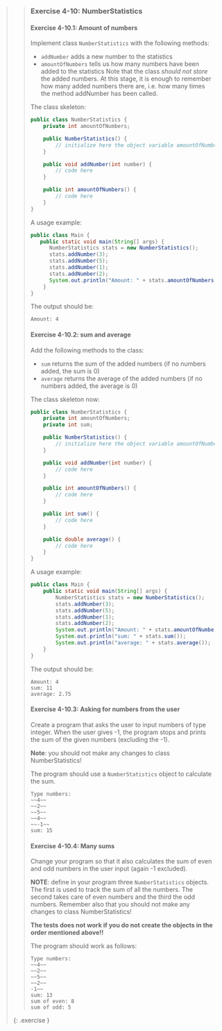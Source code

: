 >> ### Exercise 4-10: NumberStatistics
>>
>> #### Exercise 4-10.1: Amount of numbers
>>
>> Implement class `NumberStatistics` with the following methods:
>>
>> * `addNumber` adds a new number to the statistics
>> * `amountOfNumbers` tells us how many numbers have been added to the statistics
>> Note that the class *should not store* the added numbers. At this stage, it is enough to remember how many added numbers there are, i.e. how many times the method addNumber has been called.
>>
>> The class skeleton:
>>
>>```java
>> public class NumberStatistics {
>>     private int amountOfNumbers;
>>
>>     public NumberStatistics() {
>>         // initialize here the object variable amountOfNumbers
>>     }
>>
>>     public void addNumber(int number) {
>>         // code here
>>     }
>>
>>     public int amountOfNumbers() {
>>         // code here
>>     }
>> }
>>```
>>
>> A usage example:
>>
>>```java
>> public class Main {
>>    public static void main(String[] args) {
>>       NumberStatistics stats = new NumberStatistics();
>>       stats.addNumber(3);
>>       stats.addNumber(5);
>>       stats.addNumber(1);
>>       stats.addNumber(2);
>>       System.out.println("Amount: " + stats.amountOfNumbers());
>>     }
>> }
>>```
>>
>> The output should be:
>>
>>```output
>> Amount: 4
>>```
>>
>> #### Exercise 4-10.2: sum and average
>>
>> Add the following methods to the class:
>>
>> * `sum` returns the sum of the added numbers (if no numbers added, the sum is 0)
>> * `average` returns the average of the added numbers (if no numbers added, the average is 0)
>>
>> The class skeleton now:
>>
>>```java
>> public class NumberStatistics {
>>     private int amountOfNumbers;
>>     private int sum;
>>
>>     public NumberStatistics() {
>>         // initialize here the object variable amountOfNumbers
>>     }
>>
>>     public void addNumber(int number) {
>>         // code here
>>     }
>>
>>     public int amountOfNumbers() {
>>         // code here
>>     }
>>
>>     public int sum() {
>>         // code here
>>     }
>>
>>     public double average() {
>>         // code here
>>     }
>> }
>>```
>>
>> A usage example:
>>
>>```java
>> public class Main {
>>     public static void main(String[] args) {
>>         NumberStatistics stats = new NumberStatistics();
>>         stats.addNumber(3);
>>         stats.addNumber(5);
>>         stats.addNumber(1);
>>         stats.addNumber(2);
>>         System.out.println("Amount: " + stats.amountOfNumbers());
>>         System.out.println("sum: " + stats.sum());
>>         System.out.println("average: " + stats.average());
>>     }
>> }
>>```
>>
>> The output should be:
>>
>>```output
>> Amount: 4
>> sum: 11
>> average: 2.75
>>```
>>
>> #### Exercise 4-10.3: Asking for numbers from the user
>>
>> Create a program that asks the user to input numbers of type integer. When the user gives -1, the program stops and prints the sum of the given numbers (excluding the -1).
>>
>> **Note**: you should not make any changes to class NumberStatistics!
>>
>> The program should use a `NumberStatistics` object to calculate the sum.
>>
>>```output
>> Type numbers:
>> ~~4~~
>> ~~2~~
>> ~~5~~
>> ~~4~~
>> ~~-1~~
>> sum: 15
>>```
>>
>> #### Exercise 4-10.4: Many sums
>>
>> Change your program so that it also calculates the sum of even and odd numbers in the user input (again -1 excluded).
>>
>> **NOTE**: define in your program three `NumberStatistics` objects. The first is used to track the sum of all the numbers. The second takes care of even numbers and the third the odd numbers. Remember also that you should not make any changes to class NumberStatistics!
>>
>> **The tests does not work if you do not create the objects in the order mentioned above!!**
>>
>> The program should work as follows:
>>
>>```output
>> Type numbers:
>> ~~4~~
>> ~~2~~
>> ~~5~~
>> ~~2~~
>> -1~~
>> sum: 13
>> sum of even: 8
>> sum of odd: 5
>>```
>>
>{: .exercise }